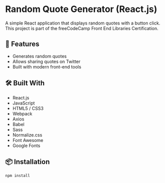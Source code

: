 # Random Quote Generator (React.js)

A simple React application that displays random quotes with a button click. This project is part of the freeCodeCamp Front End Libraries Certification.

## 🚀 Features
- Generates random quotes
- Allows sharing quotes on Twitter
- Built with modern front-end tools

## 🛠️ Built With
- React.js
- JavaScript
- HTML5 / CSS3
- Webpack
- Axios
- Babel
- Sass
- Normalize.css
- Font Awesome
- Google Fonts

## 📦 Installation

```bash
npm install
